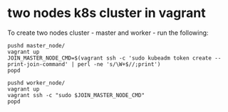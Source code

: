 # two nodes k8s cluster in vagrant

To create two nodes cluster - master and worker - run the following:

```
pushd master_node/
vagrant up
JOIN_MASTER_NODE_CMD=$(vagrant ssh -c 'sudo kubeadm token create --print-join-command' | perl -ne 's/\W+$//;print')
popd

pushd worker_node/
vagrant up
vagrant ssh -c "sudo $JOIN_MASTER_NODE_CMD"
popd
```
